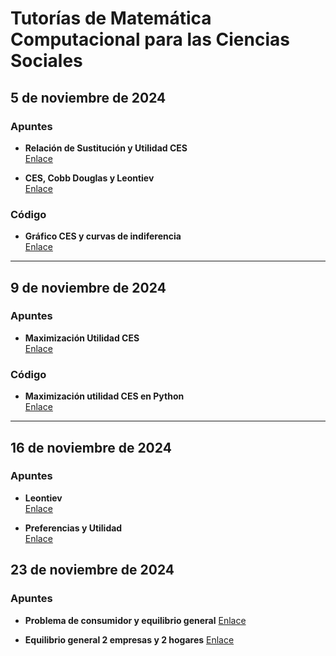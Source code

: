 # Tutorías de Matemática Computacional para las Ciencias Sociales

## 5 de noviembre de 2024

### Apuntes

- **Relación de Sustitución y Utilidad CES**  
  [Enlace](https://miro.com/app/board/uXjVLJSycM8=/?share_link_id=847171442832)

- **CES, Cobb Douglas y Leontiev**  
  [Enlace](https://miro.com/app/board/uXjVLJmXa24=/?share_link_id=773396144168)

### Código

- **Gráfico CES y curvas de indiferencia**  
  [Enlace](https://colab.research.google.com/drive/1aHd_VqvnW4EDS5uTBV9W5koh3VLEeBGM?usp=sharing)

---

## 9 de noviembre de 2024

### Apuntes

- **Maximización Utilidad CES**  
  [Enlace](https://miro.com/welcomeonboard/NDYxOSsyQ3U0U0FybUN6S2xsb2x3dHM0NS9qNTR3SHc2NEEvdDVyZkZzSTdYYnh4RVpaS2swR3puRG9Zb1gyQk1SUnhIWWRScUVGdmtJRzJYNXNOZ2V6ZU1KbDlYSmpCd3J2NVpYNEZiZmVHMExsR0ZDSm9OdHVpSGhDSHhqMmUhZQ==?share_link_id=157500759724)

### Código

- **Maximización utilidad CES en Python**  
  [Enlace](https://colab.research.google.com/drive/1XFwozuTg5dk3Su7hYhX-d27VOrU8PC95?usp=sharing)

---

## 16 de noviembre de 2024

### Apuntes

- **Leontiev**  
  [Enlace](https://miro.com/app/board/uXjVLELgHWE=/?share_link_id=437490521794)

- **Preferencias y Utilidad**  
  [Enlace](https://miro.com/app/board/uXjVLESgdPg=/?share_link_id=312117533858)

## 23 de noviembre de 2024

### Apuntes

- **Problema de consumidor y equilibrio general**
  [Enlace](https://miro.com/app/board/uXjVLAoDhks=/?share_link_id=368121634524)

- **Equilibrio general 2 empresas y 2 hogares**
  [Enlace](https://miro.com/app/board/uXjVLBaHmZA=/?share_link_id=530379820645)